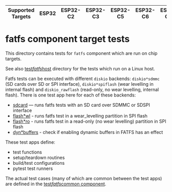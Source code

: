| Supported Targets | ESP32 | ESP32-C2 | ESP32-C3 | ESP32-C5 | ESP32-C6 | ESP32-C61 | ESP32-H2 | ESP32-P4 | ESP32-S2 | ESP32-S3 |
| ----------------- | ----- | -------- | -------- | -------- | -------- | --------- | -------- | -------- | -------- | -------- |

# fatfs component target tests

This directory contains tests for `fatfs` component which are run on chip targets.

See also [test*fatfs*host](../test*fatfs*host) directory for the tests which run on a Linux host.

Fatfs tests can be executed with different `diskio` backends: `diskio*sdmmc` (SD cards over SD or SPI interface), `diskio*spiflash` (wear levelling in internal flash) and `diskio_rawflash` (read-only, no wear levelling, internal flash). There is one test app here for each of these backends:

- [sdcard](sdcard/) — runs fatfs tests with an SD card over SDMMC or SDSPI interface
- [flash*wl](flash*wl/) - runs fatfs test in a wear_levelling partition in SPI flash
- [flash*ro](flash*ro/) - runs fatfs test in a read-only (no wear levelling) partition in SPI flash
- [dyn*buffers](dyn*buffers/) - check if enabling dynamic buffers in FATFS has an effect

These test apps define:
- test functions
- setup/teardown routines
- build/test configurations
- pytest test runners

The actual test cases (many of which are common between the test apps) are defined in the [test*fatfs*common component](test*fatfs*common/).
